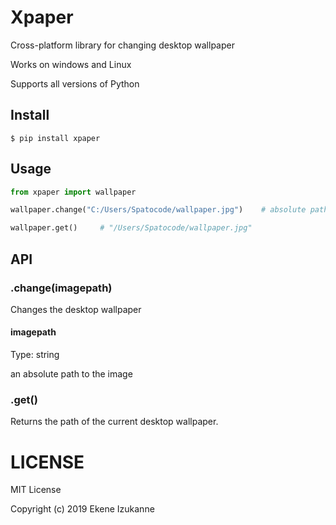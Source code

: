 # Xpaper

Cross-platform library for changing desktop wallpaper

Works on windows and Linux

Supports all versions of Python


## Install

```
$ pip install xpaper
```


## Usage

```py
from xpaper import wallpaper

wallpaper.change("C:/Users/Spatocode/wallpaper.jpg")    # absolute path to the image

wallpaper.get()     # "/Users/Spatocode/wallpaper.jpg"
```

## API

### .change(imagepath)
Changes the desktop wallpaper

#### imagepath
Type: string

an absolute path to the image

### .get()
Returns the path of the current desktop wallpaper.


# LICENSE

MIT License

Copyright (c) 2019 Ekene Izukanne